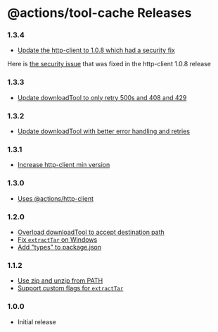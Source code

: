 # @actions/tool-cache Releases

### 1.3.4

- [Update the http-client to 1.0.8 which had a security fix](https://github.com/actions/toolkit/pull/429)

Here is [the security issue](https://github.com/actions/http-client/pull/27) that was fixed in the http-client 1.0.8 release

### 1.3.3

- [Update downloadTool to only retry 500s and 408 and 429](https://github.com/actions/toolkit/pull/373)

### 1.3.2

- [Update downloadTool with better error handling and retries](https://github.com/actions/toolkit/pull/369)

### 1.3.1

- [Increase http-client min version](https://github.com/actions/toolkit/pull/314)

### 1.3.0

- [Uses @actions/http-client](https://github.com/actions/http-client)

### 1.2.0

- [Overload downloadTool to accept destination path](https://github.com/actions/toolkit/pull/257)
- [Fix `extractTar` on Windows](https://github.com/actions/toolkit/pull/264)
- [Add \"types\" to package.json](https://github.com/actions/toolkit/pull/221)

### 1.1.2

- [Use zip and unzip from PATH](https://github.com/actions/toolkit/pull/161)
- [Support custom flags for `extractTar`](https://github.com/actions/toolkit/pull/48)

### 1.0.0

- Initial release